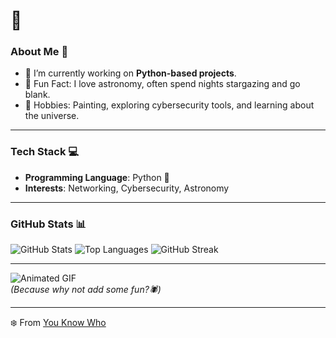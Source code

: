 # 🪼

### About Me 🚀
- 🔭 I’m currently working on **Python-based projects**.
- 🌌 Fun Fact: I love astronomy, often spend nights stargazing and go blank.
- 🎨 Hobbies: Painting, exploring cybersecurity tools, and learning about the universe.

---

### Tech Stack 💻
- **Programming Language**: Python 🐍
- **Interests**: Networking, Cybersecurity, Astronomy

---

### GitHub Stats 📊

![GitHub Stats](https://github-readme-stats.vercel.app/api?username=you-know-wh0&show_icons=true&theme=dark)
![Top Languages](https://github-readme-stats.vercel.app/api/top-langs/?username=you-know-wh0&layout=compact&theme=dark)
![GitHub Streak](https://github-readme-streak-stats.herokuapp.com?user=you-know-wh0&theme=dark&hide_border=true)

---

![Animated GIF](https://media.giphy.com/media/PAqjdPkJLDsmBRSYUp/giphy.gif?cid=ecf05e47i21w0o26lewv22wcia0qskm0pnmnbrg5pw7zgnmu&ep=v1_gifs_search&rid=giphy.gif&ct=g)  
*(Because why not add some fun?🕷️)*

---
❄️ From [You Know Who](https://github.com/you-know-wh0)
